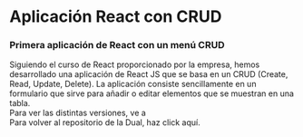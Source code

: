 # Aplicación React con CRUD
### Primera aplicación de React con un menú CRUD
Siguiendo el curso de React proporcionado por la empresa, hemos desarrollado una aplicación de React JS que se basa en un CRUD (Create, Read, Update, Delete). La aplicación consiste sencillamente en un formulario que sirve para añadir o editar elementos que se muestran en una tabla.
<br>
Para ver las distintas versiones, ve a 
<br>
Para volver al repositorio de la Dual, haz click aquí.
